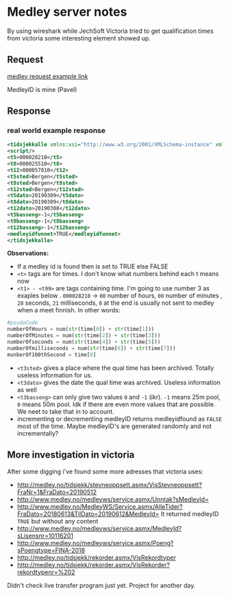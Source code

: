 # Medley server notes

By using wireshark while JechSoft Victoria tried to get qualification times from victoria some interesting element showed up. 


## Request

[medley request example link](http://www.medley.no/MedleyWS/Service.asmx/AlleTider?FraDato=20180613&TilDato=20190612&MedleyId=10189481)

MedleyID is mine (Pavel)

## Response


### real world example response 

```XML
<tidsjekkalle xmlns:xsi="http://www.w3.org/2001/XMLSchema-instance" xmlns:xsd="http://www.w3.org/2001/XMLSchema" xmlns="http://medley.no/">
<script/>
<t5>000028210</t5>
<t8>000025510</t8>
<t12>000057010</t12>
<t5sted>Bergen</t5sted>
<t8sted>Bergen</t8sted>
<t12sted>Bergen</t12sted>
<t5dato>20190309</t5dato>
<t8dato>20190309</t8dato>
<t12dato>20190308</t12dato>
<t5basseng>-1</t5basseng>
<t8basseng>-1</t8basseng>
<t12basseng>-1</t12basseng>
<medleyidfunnet>TRUE</medleyidfunnet>
</tidsjekkalle>
```

**Observations:**
- If a medley id is found then <medleyidfound> is set to TRUE else FALSE
- `<t>` tags are for times. I don't know what numbers behind each t means now
- `<t1> - <t99>` are tags containing time. I'm going to use number 3 as exaples below . `000028210` -> `00` number of hours, `00` number of minutes , `28` seconds, `21` milliseconds, `0` at the end is usually not sent to medley when a meet finnish. In other words:
```python
#psudoCode
numberOfHours = num(str(time[0]) + str(time[1]))
numberOfMinutes = num(str(time[2]) + str(time[3]))
numberOfseconds = num(str(time[4]) + str(time[5]))
numberOfmilliseconds = num(str(time[6]) + str(time[7]))
munberOf100thSecond = time[8]
```
- `<t3sted>` gives a place where the qual time has been archived. Totally useless information for us.
- `<t3dato>` gives the date the qual time was archived. Useless information as well
- `<t3basseng>` can only give two values `0` and `-1` (ikr). `-1` means 25m pool, `0` means 50m pool. Idk if there are even more values that are possible. We neet to take that in to account.
- incrementing or decrementing medleyID returns medleyidfound as `FALSE` most of the time. Maybe medleyID's are generated randomly and not incrementally?

## More investigation in victoria

After some digging i've found some more adresses that victoria uses:

- http://medley.no/tidsjekk/stevneoppsett.asmx/VisStevneoppsett?FraNr=1&FraDato=20190512
- http://www.medley.no/medleyws/service.asmx/Unntak?sMedleyId=
- http://www.medley.no/MedleyWS/Service.asmx/AlleTider?FraDato=20180613&TilDato=20190612&MedleyId= It returned medleyID `TRUE` but without any content
- http://www.medley.no/medleyws/service.asmx/MedleyId?sLisensnr=10116201
- http://www.medley.no/medleyws/service.asmx/Poeng?sPoengtype=FINA-2018
- http://medley.no/tidsjekk/rekorder.asmx/VisRekordtyper
- http://medley.no/tidsjekk/rekorder.asmx/VisRekorder?rekordtypenr=%202

Didn't check live transfer program just yet. Project for another day.